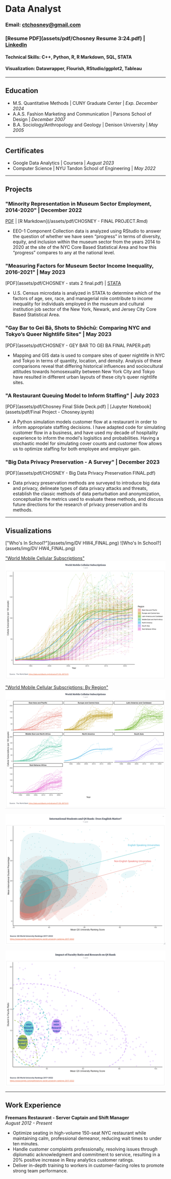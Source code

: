 # Data Analyst
### Email: ctchosney@gmail.com
### [Resume PDF](assets/pdf/Chosney Resume 3:24.pdf) | [LinkedIn](http://www.linkedin.com/in/ctchosney)
#### Technical Skills: C++, Python, R, R Markdown, SQL, STATA
#### Visualization: Datawrapper, Flourish, RStudio/ggplot2, Tableau

---

## Education							       		
- M.S. Quantitative Methods	| CUNY Graduate Center | _Exp. December 2024_
- A.A.S. Fashion Marketing and Communication | Parsons School of Design | _December 2007_
- B.A. Sociology/Anthropology and Geology | Denison University | _May 2005_

---

## Certificates
- Google Data Analytics | Coursera | _August 2023_
- Computer Science | NYU Tandon School of Engineering | _May 2022_

---

## Projects
### "Minority Representation in Museum Sector Employment, 2014-2020" | December 2022
[PDF](/assets/pdf/CHOSNEY---FINAL-PROJECT.pdf) | [R Markdown](/assets/pdf/CHOSNEY - FINAL PROJECT.Rmd)

- EEO-1 Component Collection data is analyzed using RStudio to answer the question of whether we have seen “progress” in terms of diversity, equity, and inclusion within the museum sector from the years 2014 to 2020 at the site of the NYC Core Based Statistical Area and how this “progress” compares to any at the national level.


### "Measuring Factors for Museum Sector Income Inequality, 2016-2021" | May 2023
[PDF](assets/pdf/CHOSNEY - stats 2 final.pdf) | [STATA](assets/pdf/final_do_file.do)

- U.S. Census microdata is analyzed in STATA to determine which of the factors of age, sex, race, and managerial role contribute to income inequality for individuals employed in the museum and cultural institution job sector of the New York, Newark, and Jersey City Core Based Statistical Area.


### "Gay Bar to Gei Bā, Shots to Shōchū: Comparing NYC and Tokyo’s Queer Nightlife Sites" | May 2023
[PDF](assets/pdf/CHOSNEY - GEY BAR TO GEI BA FINAL PAPER.pdf)

- Mapping and GIS data is used to compare sites of queer nightlife in NYC and Tokyo in terms of quantity, location, and density. Analysis of these comparisons reveal that differing historical influences and sociocultural attitudes towards homosexuality between New York City and Tokyo have resulted in different urban layouts of these city’s queer nightlife sites.


### "A Restaurant Queuing Model to Inform Staffing" | July 2023
[PDF](assets/pdf/Chosney Final Slide Deck.pdf) | [Jupyter Notebook](assets/pdf/Final Project - Chosney.ipynb)

- A Python simulation models customer flow at a restaurant in order to inform appropriate staffing decisions. I have adapted code for simulating customer flow in a business, and have used my decade of hospitality experience to inform the model's logisitics and probabilities. Having a stochastic model for simulating cover counts and customer flow allows us to optimize staffing for both employee and employer gain.

### "Big Data Privacy Preservation - A Survey" | December 2023
[PDF](assets/pdf/CHOSNEY - Big Data Privacy Preservation FINAL.pdf)

- Data privacy preservation methods are surveyed to introduce big data and privacy, delineate
types of data privacy attacks and threats, establish the classic methods of data perturbation and anonymization, conceptualize the metrics used to evaluate these methods, and discuss future directions for the research of privacy preservation and its methods.

---

## Visualizations

["Who's In School?"](assets/img/DV HW4_FINAL.png)
![Who's In School?](assets/img/DV HW4_FINAL.png)

["World Mobile Cellular Subscriptions"](assets/img/V1.png)
![V1](assets/img/V1.png)

["World Mobile Cellular Subscriptions: By Region"](assets/img/V1.png)
![V2](assets/img/V2.png)

![V3](assets/img/V3.png)

![V4](assets/img/V4.png)

---

## Work Experience
**Freemans Restaurant - Server Captain and Shift Manager**\
_August 2012 - Present_
- Optimize seating in high-volume 150-seat NYC restaurant while maintaining calm, professional demeanor, reducing wait times to under ten minutes.
- Handle customer complaints professionally, resolving issues through diplomatic acknowledgment and commitment to service, resulting in a 20% positive increase in Resy analytics customer ratings.
- Deliver in-depth training to workers in customer-facing roles to promote strong team performance.

